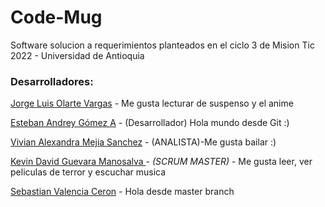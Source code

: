 # Code-Mug

Software solucion a requerimientos planteados en el ciclo 3 de Mision Tic 2022 - Universidad de Antioquia

### Desarrolladores:
[Jorge Luis Olarte Vargas](https://github.com/jolarte8811) - Me gusta lecturar de suspenso y el anime

[Esteban Andrey Gómez A](https://github.com/unawaretub86) - (Desarrollador) Hola mundo desde Git :) 

[Vivian Alexandra Mejia Sanchez](https://github.com/VivianMejia) - (ANALISTA)-Me gusta bailar :) 

[Kevin David Guevara Manosalva ](https://github.com/KevinG090) - *(SCRUM MASTER)* - Me gusta leer, ver peliculas de terror y escuchar musica 

[Sebastian Valencia Ceron](https://github.com/yipson) - Hola desde master branch
